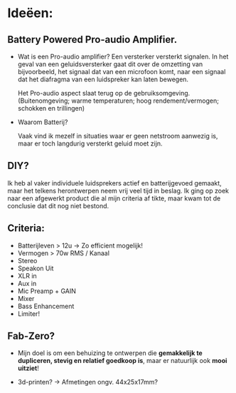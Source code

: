 # Ideëen:

## Battery Powered Pro-audio Amplifier.

* Wat is een Pro-audio amplifier?
  Een versterker versterkt signalen. In het geval van een geluidsversterker gaat dit over de omzetting van bijvoorbeeld, het signaal dat van een microfoon komt, naar een signaal   dat het diafragma van een luidspreker kan laten bewegen.

  Het Pro-audio aspect slaat terug op de gebruiksomgeving.
  (Buitenomgeving; warme temperaturen; hoog rendement/vermogen; schokken en trillingen)


* Waarom Batterij?

  Vaak vind ik mezelf in situaties waar er geen netstroom aanwezig is, maar er toch langdurig versterkt geluid moet zijn.

## DIY?

   Ik heb al vaker individuele luidsprekers actief en batterijgevoed gemaakt, maar het telkens herontwerpen neem vrij veel tijd in beslag.
   Ik ging op zoek naar een afgewerkt product die al mijn criteria af tikte, maar kwam tot de conclusie dat dit nog niet bestond.


## Criteria:

  * Batterijleven > 12u 	->	Zo efficient mogelijk!
  * Vermogen > 70w RMS / Kanaal
  * Stereo
  * Speakon Uit
  * XLR in
  * Aux in
  * Mic Preamp + GAIN
  * Mixer
  * Bass Enhancement
  * Limiter!


## Fab-Zero?
    
  * Mijn doel is om een behuizing te ontwerpen die **gemakkelijk te dupliceren,  stevig en relatief goedkoop is**, maar er natuurlijk ook **mooi uitziet**!

  * 3d-printen? 	-> Afmetingen ongv. 44x25x17mm?
